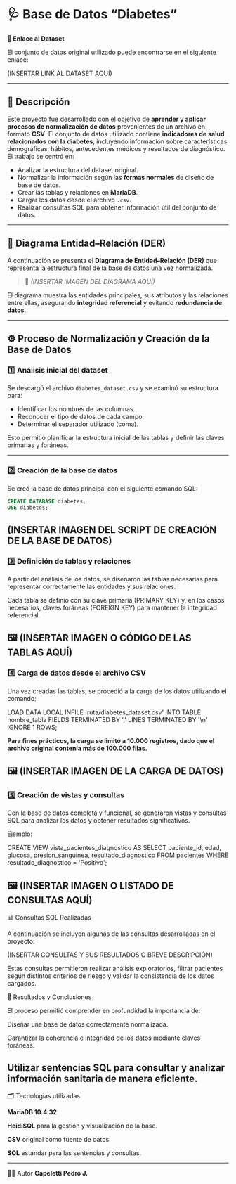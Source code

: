 # 🩺 Base de Datos “Diabetes”
**📎 Enlace al Dataset**

El conjunto de datos original utilizado puede encontrarse en el siguiente enlace:

(INSERTAR LINK AL DATASET AQUÍ)

---

## 📘 Descripción

Este proyecto fue desarrollado con el objetivo de **aprender y aplicar procesos de normalización de datos** provenientes de un archivo en formato **CSV**.
El conjunto de datos utilizado contiene **indicadores de salud relacionados con la diabetes**, incluyendo información sobre características demográficas, hábitos, antecedentes médicos y resultados de diagnóstico.
El trabajo se centró en:

- Analizar la estructura del dataset original.  
- Normalizar la información según las **formas normales** de diseño de base de datos.  
- Crear las tablas y relaciones en **MariaDB**.  
- Cargar los datos desde el archivo `.csv`.  
- Realizar consultas SQL para obtener información útil del conjunto de datos.

---

## 🧩 Diagrama Entidad–Relación (DER)

A continuación se presenta el **Diagrama de Entidad–Relación (DER)** que representa la estructura final de la base de datos una vez normalizada.

> 📸 *(INSERTAR IMAGEN DEL DIAGRAMA AQUÍ)*

El diagrama muestra las entidades principales, sus atributos y las relaciones entre ellas, asegurando **integridad referencial** y evitando **redundancia de datos**.

---

## ⚙️ Proceso de Normalización y Creación de la Base de Datos

### 1️⃣ Análisis inicial del dataset

Se descargó el archivo `diabetes_dataset.csv` y se examinó su estructura para:

- Identificar los nombres de las columnas.  
- Reconocer el tipo de datos de cada campo.  
- Determinar el separador utilizado (coma).  

Esto permitió planificar la estructura inicial de las tablas y definir las claves primarias y foráneas.

---

### 2️⃣ Creación de la base de datos

Se creó la base de datos principal con el siguiente comando SQL:

```sql
CREATE DATABASE diabetes;
USE diabetes;
```
(INSERTAR IMAGEN DEL SCRIPT DE CREACIÓN DE LA BASE DE DATOS)
---
### 3️⃣ Definición de tablas y relaciones

A partir del análisis de los datos, se diseñaron las tablas necesarias para representar correctamente las entidades y sus relaciones.

Cada tabla se definió con su clave primaria (PRIMARY KEY) y, en los casos necesarios, claves foráneas (FOREIGN KEY) para mantener la integridad referencial.

🖼️ (INSERTAR IMAGEN O CÓDIGO DE LAS TABLAS AQUÍ)
---
### 4️⃣ Carga de datos desde el archivo CSV

Una vez creadas las tablas, se procedió a la carga de los datos utilizando el comando:

LOAD DATA LOCAL INFILE 'ruta/diabetes_dataset.csv'
INTO TABLE nombre_tabla
FIELDS TERMINATED BY ','
LINES TERMINATED BY '\n'
IGNORE 1 ROWS;

**Para fines prácticos, la carga se limitó a 10.000 registros, dado que el archivo original contenía más de 100.000 filas.** 

🖼️ (INSERTAR IMAGEN DE LA CARGA DE DATOS)
---
### 5️⃣ Creación de vistas y consultas

Con la base de datos completa y funcional, se generaron vistas y consultas SQL para analizar los datos y obtener resultados significativos.

Ejemplo:

CREATE VIEW vista_pacientes_diagnostico AS
SELECT paciente_id, edad, glucosa, presion_sanguinea, resultado_diagnostico
FROM pacientes
WHERE resultado_diagnostico = 'Positivo';


🖼️ (INSERTAR IMAGEN O LISTADO DE CONSULTAS AQUÍ)
---
📊 Consultas SQL Realizadas

A continuación se incluyen algunas de las consultas desarrolladas en el proyecto:

(INSERTAR CONSULTAS Y SUS RESULTADOS O BREVE DESCRIPCIÓN)

Estas consultas permitieron realizar análisis exploratorios, filtrar pacientes según distintos criterios de riesgo y validar la consistencia de los datos cargados.

🧠 Resultados y Conclusiones

El proceso permitió comprender en profundidad la importancia de:

Diseñar una base de datos correctamente normalizada.

Garantizar la coherencia e integridad de los datos mediante claves foráneas.

Utilizar sentencias SQL para consultar y analizar información sanitaria de manera eficiente.
---

🗂️ Tecnologías utilizadas

**MariaDB 10.4.32**

**HeidiSQL** para la gestión y visualización de la base.

**CSV** original como fuente de datos.

**SQL** estándar para las sentencias y consultas.

***
👨‍💻 Autor
**Capeletti Pedro J.**


